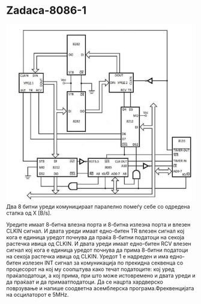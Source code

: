 # Zadaca-8086-1
 ![Screenshot (1)](  https://github.com/TrajceStudent/Zadaca-8086-1/blob/main/Diagram%2016.png  )
Два 8 битни уреди комуницираат паралелно помеѓу себе со одредена стапка од X [B/s].

Уредите имаат 8-битна влезна порта и 8-битна излезна порта и влезен CLKIN сигнал.
И двата уреди имаат едно-битен TR влезен сигнал кој кога е единица уредот почнува да праќа 8-битни податоци на секоја растечка ивица од CLKIN.
И двата уреди имаат едно-битен RCV влезен сигнал кој кога е единица уредот почнува да прима 8-битни податоци на секоја растечка ивица од CLKIN.
Уредот 1 е надреден и има едно-битен излезен INT сигнал за комуникација по прекидна секвенца со процесорот на кој му соопштува како течат податоците: кој уред праќаподатоци, а кој прима, при што може истовремено и двата уреди и да праќаат и да примаатподатоци. Да се нацрта хардверско поврзување и напише соодветна асемблерска програма.Фреквенцијата на осцилаторот е 5MHz.


